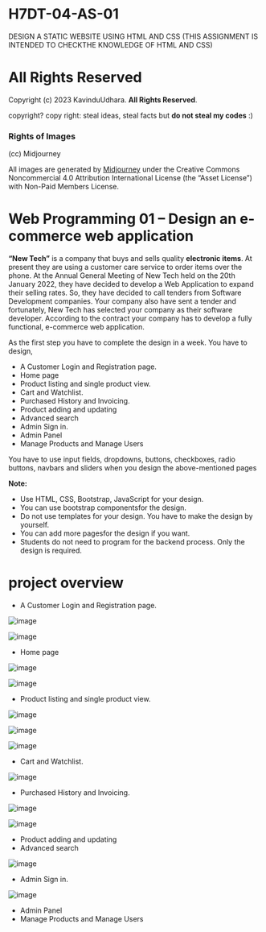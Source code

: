 # H7DT-04-AS-01
DESIGN A STATIC WEBSITE USING HTML AND CSS (THIS ASSIGNMENT IS INTENDED TO CHECKTHE KNOWLEDGE OF HTML AND CSS)

# All Rights Reserved
Copyright (c) 2023 KavinduUdhara. **All Rights Reserved**.

copyright? copy right: steal ideas, steal facts but **do not steal my codes** :) 

### Rights of Images
(cc) Midjourney

All images are generated by [Midjourney](https://midjourney.com/) under the Creative Commons Noncommercial 4.0 Attribution International License (the “Asset License”) with Non-Paid Members License.

# Web Programming 01 – Design an e-commerce web application
**“New Tech”** is a company that buys and sells quality **electronic items**. At present they are using
a customer care service to order items over the phone. At the Annual General Meeting of New
Tech held on the 20th January 2022, they have decided to develop a Web Application to expand
their selling rates. So, they have decided to call tenders from Software Development
companies. Your company also have sent a tender and fortunately, New Tech has selected your
company as their software developer. According to the contract your company has to develop a
fully functional, e-commerce web application.


As the first step you have to complete the design in a week.
You have to design,

- A Customer Login and Registration page.
- Home page
- Product listing and single product view.
- Cart and Watchlist.
- Purchased History and Invoicing.
- Product adding and updating
- Advanced search
- Admin Sign in.
- Admin Panel
- Manage Products and Manage Users

You have to use input fields, dropdowns, buttons, checkboxes, radio buttons, navbars and
sliders when you design the above-mentioned pages

**Note:**
- Use HTML, CSS, Bootstrap, JavaScript for your design.
- You can use bootstrap componentsfor the design.
- Do not use templates for your design. You have to make the design by yourself.
- You can add more pagesfor the design if you want.
- Students do not need to program for the backend process. Only the design is required.

# project overview
- A Customer Login and Registration page.

![image](https://user-images.githubusercontent.com/88233364/211211630-a1027418-cb3a-4af8-87ed-3042c5b49df3.png)

![image](https://user-images.githubusercontent.com/88233364/211211784-0fbc8cae-3fb8-4d68-b796-f52c49b7a1e6.png)

- Home page

![image](https://user-images.githubusercontent.com/88233364/211211813-34feb0ee-ef4a-40a0-a9bb-0323f704906e.png)

![image](https://user-images.githubusercontent.com/88233364/211211850-d8980f4f-2842-4de4-b2c3-07f309858039.png)

- Product listing and single product view.

![image](https://user-images.githubusercontent.com/88233364/211211875-9c860e8b-43ba-418c-be10-987909d0718a.png)

![image](https://user-images.githubusercontent.com/88233364/211281840-3d9cedf7-7e50-4354-a6f6-58c6c9e023a8.png)

![image](https://user-images.githubusercontent.com/88233364/211282019-7df5e99a-2790-4dfa-88a1-3de302eeb803.png)


- Cart and Watchlist.

![image](https://user-images.githubusercontent.com/88233364/211518963-e2f21327-0153-4b7a-8715-c2beb5cc9e58.png)

- Purchased History and Invoicing.

![image](https://user-images.githubusercontent.com/88233364/212533976-4bab176e-e3d7-4499-b105-588264c1a867.png)

![image](https://user-images.githubusercontent.com/88233364/212533991-d30d3089-251b-4fb5-9c65-53264b69d568.png)

- Product adding and updating
- Advanced search

![image](https://user-images.githubusercontent.com/88233364/212534028-8ba3e3ca-f415-43f3-b896-b1112be43e00.png)

- Admin Sign in.

![image](https://user-images.githubusercontent.com/88233364/212535281-ab490d9b-b8ac-49b4-998c-3c55fc38804e.png)

- Admin Panel
- Manage Products and Manage Users

